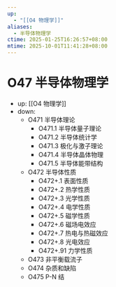 ```yaml
---
up:
  - "[[O4 物理学]]"
aliases:
  - 半导体物理学
ctime: 2025-01-25T16:26:57+08:00
mtime: 2025-10-01T11:41:28+08:00
---
```


# O47 半导体物理学

- up: [[O4 物理学]]
- down:	
	- O471 半导体理论
		- O471.1 半导体量子理论
		- O471.2 半导体统计学
		- O471.3 极化与激子理论
		- O471.4 半导体晶体物理
		- O471.5 半导体能带结构
	- O472 半导体性质
		- O472+.1 表面性质
		- O472+.2 热学性质
		- O472+.3 光学性质
		- O472+.4 电学性质
		- O472+.5 磁学性质
		- O472+.6 磁场电效应
		- O472+.7 热电与热磁效应
		- O472+.8 光电效应
		- O472+.91 力学性质
	- O473 非平衡载流子
	- O474 杂质和缺陷
	- O475 P-N 结
	
